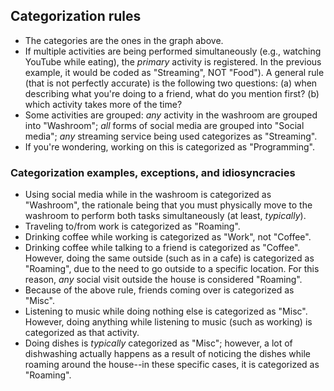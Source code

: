 ## Categorization rules

- The categories are the ones in the graph above.
- If multiple activities are being performed simultaneously (e.g., watching YouTube while eating), the _primary_ activity is registered. In the previous example, it would be coded as "Streaming", NOT "Food"). A general rule (that is not perfectly accurate) is the following two questions: (a) when describing what you're doing to a friend, what do you mention first? (b) which activity takes more of the time?
- Some activities are grouped: _any_ activity in the washroom are grouped into "Washroom"; _all_ forms of social media are grouped into "Social media"; _any_ streaming service being used categorizes as "Streaming".
- If you're wondering, working on this is categorized as "Programming".

### Categorization examples, exceptions, and idiosyncracies

- Using social media while in the washroom is categorized as "Washroom", the rationale being that you must physically move to the washroom to perform both tasks simultaneously (at least, _typically_).
- Traveling to/from work is categorized as "Roaming".
- Drinking coffee while working is categorized as "Work", not "Coffee".
- Drinking coffee while talking to a friend is categorized as "Coffee". However, doing the same outside (such as in a cafe) is categorized as "Roaming", due to the need to go outside to a specific location. For this reason, _any_ social visit outside the house is considered "Roaming".
- Because of the above rule, friends coming over is categorized as "Misc".
- Listening to music while doing nothing else is categorized as "Misc". However, doing anything while listening to music (such as working) is categorized as that activity. 
- Doing dishes is _typically_ categorized as "Misc"; however, a lot of dishwashing actually happens as a result of noticing the dishes while roaming around the house--in these specific cases, it is categorized as "Roaming".